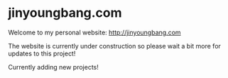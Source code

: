# jinyoungbang.com

Welcome to my personal website: http://jinyoungbang.com

The website is currently under construction so please wait a bit more for updates to this project!

Currently adding new projects!